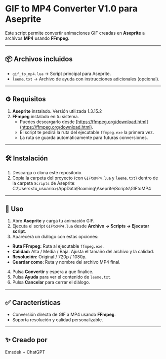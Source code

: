 # GIF to MP4 Converter V1.0 para Aseprite

Este script permite convertir animaciones GIF creadas en **Aseprite** a archivos **MP4** usando **FFmpeg**.

---

## 📦 Archivos incluidos

- `gif_to_mp4.lua` → Script principal para Aseprite.  
- `leeme.txt` → Archivo de ayuda con instrucciones adicionales (opcional).  

---

## ⚙️ Requisitos

1. **Aseprite** instalado. Versión utilizada 1.3.15.2
2. **FFmpeg** instalado en tu sistema.  
   - Puedes descargarlo desde [https://ffmpeg.org/download.html](https://ffmpeg.org/download.html).  
   - El script te pedirá la ruta del ejecutable `ffmpeg.exe` la primera vez.  
   - La ruta se guarda automáticamente para futuras conversiones.

---

## 🛠️ Instalación

1. Descarga o clona este repositorio.  
2. Copia la carpeta del proyecto (con `GIFtoMP4.lua` y `leeme.txt`) dentro de la carpeta `Scripts` de Aseprite:  
C:\Users<tu_usuario>\AppData\Roaming\Aseprite\Scripts\GIFtoMP4

---

## 🚀 Uso

1. Abre **Aseprite** y carga tu animación GIF.  
2. Ejecuta el script `GIFtoMP4.lua` desde **Archivo → Scripts → Ejecutar script**.  
3. Aparecerá un diálogo con estas opciones:

- **Ruta FFmpeg:** Ruta al ejecutable `ffmpeg.exe`.  
- **Calidad:** Alta / Media / Baja. Ajusta el tamaño del archivo y la calidad.  
- **Resolución:** Original / 720p / 1080p.  
- **Guardar como:** Ruta y nombre del archivo MP4 final.  

4. Pulsa **Convertir** y espera a que finalice.  
5. Pulsa **Ayuda** para ver el contenido de `leeme.txt`.  
6. Pulsa **Cancelar** para cerrar el diálogo.

---

## ✅ Características

- Conversión directa de GIF a MP4 usando **FFmpeg**.  
- Soporta resolución y calidad personalizable.

---

## ✨ Creado por

Emsdek + ChatGPT

